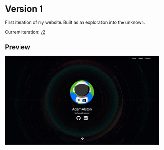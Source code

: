 # Version 1

First iteration of my website. Built as an exploration into the unknown.

Current iteration: [v2](https://github.com/adamalston/v2)

## Preview

<p align="center">
  <img src="assets/projects/website.png">
</p>

<!-- npx browser-sync start -sw -->
